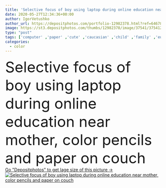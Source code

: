 ```yaml
---
title: 'Selective focus of boy using laptop during online education near mother, color pencils and paper on couch '
date: 2020-05-27T12:34:36+00:00
author: IgorVetushko
author_url: https://depositphotos.com/portfolio-12982378.html?ref=64678756
image: https://st3.depositphotos.com/thumbs/12982378/image/37541/375412558/api_thumb_450.jpg?forcejpeg=true
type: "post"
tags: ['computer' ,'paper' ,'cute' ,'caucasian' ,'child' ,'family' ,'european' ,'technology' ,'boy' ,'childhood' ,'kid' ,'adorable' ,'home' ,'woman' ,'wireless' ,'laptop' ,'internet' ,'together' ,'togetherness' ,'education' ,'indoors' ,'web' ,'online' ,'study' ,'son' ,'lesson' ,'mother' ,'parenting' ,'parent' ,'gadget' ,'carefree' ,'sofa' ,'mom' ,'couch' ,'use' ,'motherhood' ,'quarantine' ,'webinar' ,'Two People' ,'copy space' ,'selective focus' ,'Elementary Age' ,'Living Room' ,'color pencils' ,'digital device' ,'self isolation' ]
categories: 
  - color
---
```

<div aling="center">
            <font size="60"> Selective focus of boy using laptop during online education near mother, color pencils and paper on couch</font>   
</div>
<div>
    <a href='https://depositphotos.com/375412558/stock-photo-selective-focus-boy-using-laptop.html?ref=64678756' target=_blank > Go "Depositphotos" to get lage size of this picture ->
        <img href='https://depositphotos.com/375412558/stock-photo-selective-focus-boy-using-laptop.html?ref=64678756' src='https://st3.depositphotos.com/12982378/37541/i/950/depositphotos_375412558-stock-photo-selective-focus-boy-using-laptop.jpg?forcejpeg=true' alt='Selective focus of boy using laptop during online education near mother, color pencils and paper on couch' >
    </a>
</div>
